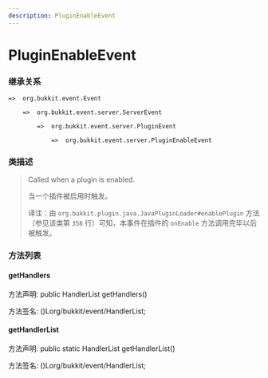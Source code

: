 ```yaml
---
description: PluginEnableEvent
---
```


# PluginEnableEvent

### 继承关系

    =>  org.bukkit.event.Event

        =>  org.bukkit.event.server.ServerEvent

            =>  org.bukkit.event.server.PluginEvent

                =>  org.bukkit.event.server.PluginEnableEvent

### 类描述

> Called when a plugin is enabled.
>
>
> 
> 当一个插件被启用时触发。
>
>
> 
> 译注：由 `org.bukkit.plugin.java.JavaPluginLoader#enablePlugin` 方法（参见该类第 `358` 行）可知，本事件在插件的 `onEnable` 方法调用完毕以后被触发。

### 方法列表

#### getHandlers

方法声明: public HandlerList getHandlers()

方法签名: ()Lorg/bukkit/event/HandlerList;

#### getHandlerList

方法声明: public static HandlerList getHandlerList()

方法签名: ()Lorg/bukkit/event/HandlerList;